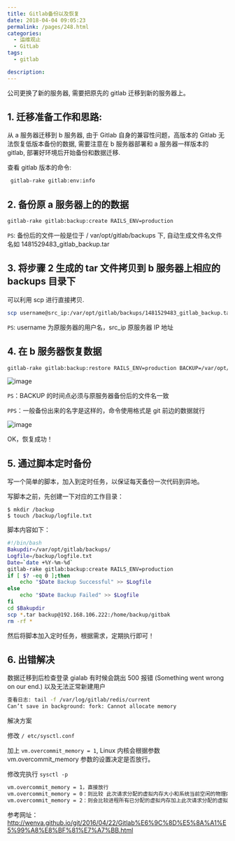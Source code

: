 ```yaml
---
title: Gitlab备份以及恢复
date: 2018-04-04 09:05:23
permalink: /pages/248.html
categories: 
  - 运维观止
  - GitLab
tags: 
  - gitlab

description: 
---
```


公司更换了新的服务器, 需要把原先的 gitlab 迁移到新的服务器上。



## 1. 迁移准备工作和思路:



从 a 服务器迁移到 b 服务器, 由于 Gitlab 自身的兼容性问题，高版本的 Gitlab 无法恢复低版本备份的数据, 需要注意在 b 服务器部署和 a 服务器一样版本的 gitlab, 部署好环境后开始备份和数据迁移.



查看 gitlab 版本的命令:



```sh
 gitlab-rake gitlab:env:info
```



## 2. 备份原 a 服务器上的的数据



```sh
gitlab-rake gitlab:backup:create RAILS_ENV=production
```



`PS`: 备份后的文件一般是位于 / var/opt/gitlab/backups 下, 自动生成文件名文件名如 1481529483_gitlab_backup.tar



## 3. 将步骤 2 生成的 tar 文件拷贝到 b 服务器上相应的 backups 目录下



可以利用 scp 进行直接拷贝.



```sh
scp username@src_ip:/var/opt/gitlab/backups/1481529483_gitlab_backup.tar /var/opt/gitlab/backups  
```



`PS`: username 为原服务器的用户名，src_ip 原服务器 IP 地址



## 4. 在 b 服务器恢复数据



```sh
gitlab-rake gitlab:backup:restore RAILS_ENV=production BACKUP=/var/opt/gitlab/backups/1511876879_2017_11_28_10.1.0
```





![image](http://t.eryajf.net/imgs/2021/09/6a6550e2aa820412.jpg)





`PS`：BACKUP 的时间点必须与原服务器备份后的文件名一致



`PPS`：一般备份出来的名字是这样的，命令使用格式是 git 前边的数据就行





![image](http://t.eryajf.net/imgs/2021/09/1f40764cc2ed240a.jpg)





OK，恢复成功！



## 5. 通过脚本定时备份



写一个简单的脚本，加入到定时任务，以保证每天备份一次代码到异地。



写脚本之前，先创建一下对应的工作目录：



```
$ mkdir /backup
$ touch /backup/logfile.txt
```



脚本内容如下：



```sh
#!/bin/bash
Bakupdir=/var/opt/gitlab/backups/
Logfile=/backup/logfile.txt
Date=`date +%Y-%m-%d`
gitlab-rake gitlab:backup:create RAILS_ENV=production
if [ $? -eq 0 ];then
    echo "$Date Backup Successful" >> $Logfile
else
    echo "$Date Backup Failed" >> $Logfile
fi
cd $Bakupdir
scp *.tar backup@192.168.106.222:/home/backup/gitbak
rm -rf *
```



然后将脚本加入定时任务，根据需求，定期执行即可！



## 6. 出错解决



数据迁移到后检查登录 gialab 有时候会跳出 500 报错 (Something went wrong on our end.) 以及无法正常新建用户

```sh
查看日志: tail -f /var/log/gitlab/redis/current
Can’t save in background: fork: Cannot allocate memory
```



解决方案



修改 `/ etc/sysctl.conf`



加上 `vm.overcommit_memory = 1`, Linux 内核会根据参数 vm.overcommit_memory 参数的设置决定是否放行。



修改完执行 `sysctl -p`



```sh
vm.overcommit_memory = 1，直接放行
vm.overcommit_memory = 0：则比较 此次请求分配的虚拟内存大小和系统当前空闲的物理内存加上 swap，决定是否放行。
vm.overcommit_memory = 2：则会比较进程所有已分配的虚拟内存加上此次请求分配的虚拟内
```



参考网址：http://wenva.github.io/git/2016/04/22/Gitlab%E6%9C%8D%E5%8A%A1%E5%99%A8%E8%BF%81%E7%A7%BB.html
